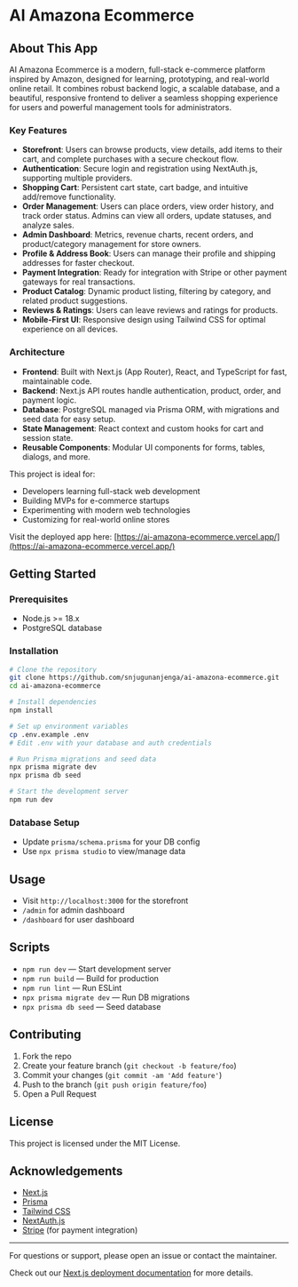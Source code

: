 


# AI Amazona Ecommerce

## About This App

AI Amazona Ecommerce is a modern, full-stack e-commerce platform inspired by Amazon, designed for learning, prototyping, and real-world online retail. It combines robust backend logic, a scalable database, and a beautiful, responsive frontend to deliver a seamless shopping experience for users and powerful management tools for administrators.

### Key Features

- **Storefront**: Users can browse products, view details, add items to their cart, and complete purchases with a secure checkout flow.
- **Authentication**: Secure login and registration using NextAuth.js, supporting multiple providers.
- **Shopping Cart**: Persistent cart state, cart badge, and intuitive add/remove functionality.
- **Order Management**: Users can place orders, view order history, and track order status. Admins can view all orders, update statuses, and analyze sales.
- **Admin Dashboard**: Metrics, revenue charts, recent orders, and product/category management for store owners.
- **Profile & Address Book**: Users can manage their profile and shipping addresses for faster checkout.
- **Payment Integration**: Ready for integration with Stripe or other payment gateways for real transactions.
- **Product Catalog**: Dynamic product listing, filtering by category, and related product suggestions.
- **Reviews & Ratings**: Users can leave reviews and ratings for products.
- **Mobile-First UI**: Responsive design using Tailwind CSS for optimal experience on all devices.

### Architecture

- **Frontend**: Built with Next.js (App Router), React, and TypeScript for fast, maintainable code.
- **Backend**: Next.js API routes handle authentication, product, order, and payment logic.
- **Database**: PostgreSQL managed via Prisma ORM, with migrations and seed data for easy setup.
- **State Management**: React context and custom hooks for cart and session state.
- **Reusable Components**: Modular UI components for forms, tables, dialogs, and more.

This project is ideal for:
- Developers learning full-stack web development
- Building MVPs for e-commerce startups
- Experimenting with modern web technologies
- Customizing for real-world online stores

Visit the deployed app here: [https://ai-amazona-ecommerce.vercel.app/](https://ai-amazona-ecommerce.vercel.app/)


## Getting Started

### Prerequisites
- Node.js >= 18.x
- PostgreSQL database

### Installation

```bash
# Clone the repository
git clone https://github.com/snjugunanjenga/ai-amazona-ecommerce.git
cd ai-amazona-ecommerce

# Install dependencies
npm install

# Set up environment variables
cp .env.example .env
# Edit .env with your database and auth credentials

# Run Prisma migrations and seed data
npx prisma migrate dev
npx prisma db seed

# Start the development server
npm run dev
```

### Database Setup
- Update `prisma/schema.prisma` for your DB config
- Use `npx prisma studio` to view/manage data

## Usage
- Visit `http://localhost:3000` for the storefront
- `/admin` for admin dashboard
- `/dashboard` for user dashboard

## Scripts
- `npm run dev` — Start development server
- `npm run build` — Build for production
- `npm run lint` — Run ESLint
- `npx prisma migrate dev` — Run DB migrations
- `npx prisma db seed` — Seed database

## Contributing

1. Fork the repo
2. Create your feature branch (`git checkout -b feature/foo`)
3. Commit your changes (`git commit -am 'Add feature'`)
4. Push to the branch (`git push origin feature/foo`)
5. Open a Pull Request

## License

This project is licensed under the MIT License.

## Acknowledgements
- [Next.js](https://nextjs.org/)
- [Prisma](https://www.prisma.io/)
- [Tailwind CSS](https://tailwindcss.com/)
- [NextAuth.js](https://next-auth.js.org/)
- [Stripe](https://stripe.com/) (for payment integration)

---

For questions or support, please open an issue or contact the maintainer.

Check out our [Next.js deployment documentation](https://nextjs.org/docs/app/building-your-application/deploying) for more details.
